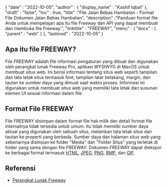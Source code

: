 {
  "date" : "2022-10-05",
  "author" : {
    "display_name" : "Kashif Iqbal"
},
  "draft" : "false",
  "toc" : true,
  "title" :"File Jalan Bebas Hambatan - Format File Dokumen Jalan Bebas Hambatan",
  "description" :"Panduan format file Anda untuk mempelajari apa itu file Freeway dan API yang dapat membuat dan membuka file Freeway.",
  "linktitle" : "FREEWAY",
  "menu" : {
    "docs" : {
      "parent" : "web"
}
},
  "lastmod" : "2022-10-05"
}

## Apa itu file FREEWAY?

File FREEWAY adalah file informasi pengaturan yang dibuat dan digunakan oleh perangkat lunak Freeway Pro, aplikasi WYSIWYG di MacOS untuk membuat situs web. Ini berisi informasi tentang situs web seperti tampilan dan tata letak situs termasuk font, tampilan latar belakang, margin, dan tautan ke sumber daya yang dimuat saat waktu proses. Informasi ini digunakan untuk membuat situs web yang memiliki tata letak dan susunan elemen UI sesuai informasi dalam file.

## Format File FREEWAY

File FREEWAY disimpan dalam format file hak milik dan detail format file internalnya tidak tersedia untuk umum. Itu tidak memiliki sumber daya aktual yang digunakan oleh sebuah situs, melainkan tata letak situs dan tautan ke properti yang berbeda. Sumber daya dan halaman situs web yang sebenarnya disimpan ke folder "Media" dan "Folder Situs" yang terletak di folder yang sama dengan file FREEWAY. Dokumen FREEWAY dapat diekspor ke berbagai format termasuk [HTML](/id/web/html/), [JPEG](/id/image/jpeg/), [PNG](/id/image/png/), [BMP](/id/image/bmp/), dan [GIF](/id/image/gif/).

## Referensi

* [Perangkat Lunak Freeway](https://en.wikipedia.org/wiki/Freeway_(software))


